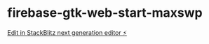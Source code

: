 # firebase-gtk-web-start-maxswp

[Edit in StackBlitz next generation editor ⚡️](https://stackblitz.com/~/github.com/krokode/firebase-gtk-web-start-maxswp)